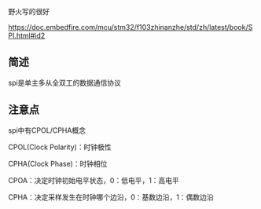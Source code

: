 野火写的很好

https://doc.embedfire.com/mcu/stm32/f103zhinanzhe/std/zh/latest/book/SPI.html#id2



## 简述

spi是单主多从全双工的数据通信协议



## 注意点

spi中有CPOL/CPHA概念

CPOL(Clock Polarity)：时钟极性

CPHA(Clock Phase)：时钟相位



CPOA：决定时钟初始电平状态，0：低电平，1：高电平

CPHA：决定采样发生在时钟哪个边沿，0：基数边沿，1：偶数边沿